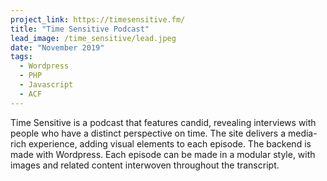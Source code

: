 ```yaml
---
project_link: https://timesensitive.fm/
title: "Time Sensitive Podcast"
lead_image: /time_sensitive/lead.jpeg
date: "November 2019"
tags:
  - Wordpress
  - PHP
  - Javascript
  - ACF
---
```


Time Sensitive is a podcast that features candid, revealing interviews with people who have a distinct perspective on time. The site delivers a media-rich experience, adding visual elements to each episode. The backend is made with Wordpress. Each episode can be made in a modular style, with images and related content interwoven throughout the transcript.
